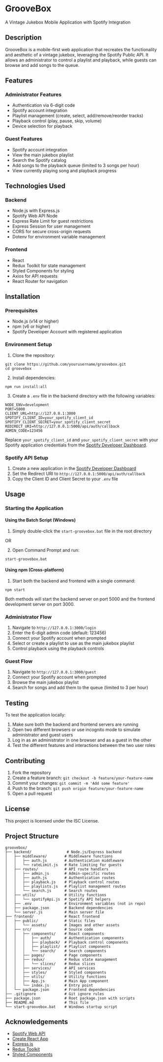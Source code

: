 # GrooveBox

A Vintage Jukebox Mobile Application with Spotify Integration

## Description

GrooveBox is a mobile-first web application that recreates the functionality and aesthetic of a vintage jukebox, leveraging the Spotify Public API. It allows an administrator to control a playlist and playback, while guests can browse and add songs to the queue.

## Features

### Administrator Features
- Authentication via 6-digit code
- Spotify account integration
- Playlist management (create, select, add/remove/reorder tracks)
- Playback control (play, pause, skip, volume)
- Device selection for playback

### Guest Features
- Spotify account integration
- View the main jukebox playlist
- Search the Spotify catalog
- Add songs to the playback queue (limited to 3 songs per hour)
- View currently playing song and playback progress

## Technologies Used

### Backend
- Node.js with Express.js
- Spotify Web API Node
- Express Rate Limit for guest restrictions
- Express Session for user management
- CORS for secure cross-origin requests
- Dotenv for environment variable management

### Frontend
- React
- Redux Toolkit for state management
- Styled Components for styling
- Axios for API requests
- React Router for navigation

## Installation

### Prerequisites
- Node.js (v14 or higher)
- npm (v6 or higher)
- Spotify Developer Account with registered application

### Environment Setup

1. Clone the repository:
```
git clone https://github.com/yourusername/groovebox.git
cd groovebox
```

2. Install dependencies:
```
npm run install:all
```

3. Create a `.env` file in the backend directory with the following variables:
```
NODE_ENV=development
PORT=5000
CLIENT_URL=http://127.0.0.1:3000
SPOTIFY_CLIENT_ID=your_spotify_client_id
SPOTIFY_CLIENT_SECRET=your_spotify_client_secret
REDIRECT_URI=http://127.0.0.1:5000/api/auth/callback
ADMIN_CODE=123456
```

Replace `your_spotify_client_id` and `your_spotify_client_secret` with your Spotify application credentials from the [Spotify Developer Dashboard](https://developer.spotify.com/dashboard/).

### Spotify API Setup

1. Create a new application in the [Spotify Developer Dashboard](https://developer.spotify.com/dashboard/)
2. Set the Redirect URI to `http://127.0.0.1:5000/api/auth/callback`
3. Copy the Client ID and Client Secret to your `.env` file

## Usage

### Starting the Application

#### Using the Batch Script (Windows)

1. Simply double-click the `start-groovebox.bat` file in the root directory

OR

2. Open Command Prompt and run:
```
start-groovebox.bat
```

#### Using npm (Cross-platform)

1. Start both the backend and frontend with a single command:
```
npm start
```

Both methods will start the backend server on port 5000 and the frontend development server on port 3000.

### Administrator Flow

1. Navigate to `http://127.0.0.1:3000/login`
2. Enter the 6-digit admin code (default: 123456)
3. Connect your Spotify account when prompted
4. Select or create a playlist to use as the main jukebox playlist
5. Control playback using the playback controls

### Guest Flow

1. Navigate to `http://127.0.0.1:3000/guest`
2. Connect your Spotify account when prompted
3. Browse the main jukebox playlist
4. Search for songs and add them to the queue (limited to 3 per hour)

## Testing

To test the application locally:

1. Make sure both the backend and frontend servers are running
2. Open two different browsers or use incognito mode to simulate administrator and guest users
3. Log in as an administrator in one browser and as a guest in the other
4. Test the different features and interactions between the two user roles

## Contributing

1. Fork the repository
2. Create a feature branch: `git checkout -b feature/your-feature-name`
3. Commit your changes: `git commit -m 'Add some feature'`
4. Push to the branch: `git push origin feature/your-feature-name`
5. Open a pull request

## License

This project is licensed under the ISC License.

## Project Structure

```
groovebox/
├── backend/                # Node.js/Express backend
│   ├── middleware/        # Middleware functions
│   │   ├── auth.js        # Authentication middleware
│   │   └── rateLimit.js   # Rate limiting for guests
│   ├── routes/            # API route handlers
│   │   ├── admin.js       # Admin-specific routes
│   │   ├── auth.js        # Authentication routes
│   │   ├── playback.js    # Playback control routes
│   │   ├── playlists.js   # Playlist management routes
│   │   └── search.js      # Search routes
│   ├── utils/             # Utility functions
│   │   └── spotifyApi.js  # Spotify API helpers
│   ├── .env               # Environment variables (not in repo)
│   ├── package.json       # Backend dependencies
│   └── server.js          # Main server file
├── frontend/              # React frontend
│   ├── public/            # Static files
│   │   └── assets/        # Images and other assets
│   ├── src/               # Source code
│   │   ├── components/    # React components
│   │   │   ├── auth/      # Authentication components
│   │   │   ├── playback/  # Playback control components
│   │   │   ├── playlist/  # Playlist components
│   │   │   └── search/    # Search components
│   │   ├── pages/         # Page components
│   │   ├── redux/         # Redux state management
│   │   │   └── slices/    # Redux slices
│   │   ├── services/      # API services
│   │   ├── styles/        # Styled components
│   │   ├── utils/         # Utility functions
│   │   ├── App.js         # Main App component
│   │   └── index.js       # Entry point
│   └── package.json       # Frontend dependencies
├── .gitignore             # Git ignore rules
├── package.json           # Root package.json with scripts
├── README.md              # This file
└── start-groovebox.bat    # Windows startup script
```

## Acknowledgements

- [Spotify Web API](https://developer.spotify.com/documentation/web-api/)
- [Create React App](https://create-react-app.dev/)
- [Express.js](https://expressjs.com/)
- [Redux Toolkit](https://redux-toolkit.js.org/)
- [Styled Components](https://styled-components.com/)
